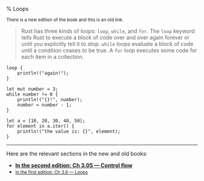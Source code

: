 % Loops

<small>There is a new edition of the book and this is an old link.</small>

> Rust has three kinds of loops: `loop`, `while`, and `for`.
> The `loop` keyword tells Rust to execute a block of code over and over again forever or until you explicitly tell it to stop.
> `while` loops evaluate a block of code until a condition ceases to be true.
> A `for` loop executes some code for each item in a collection.

```rust,no_run
loop {
    println!("again!");
}

let mut number = 3;
while number != 0 {
    println!("{}!", number);
    number = number - 1;
}

let a = [10, 20, 30, 40, 50];
for element in a.iter() {
    println!("the value is: {}", element);
}
```

---

Here are the relevant sections in the new and old books:

* **[In the second edition: Ch 3.05 — Control flow][2]**
* <small>[In the first edition: Ch 3.6 — Loops][1]</small>


[1]: first-edition/loops.html
[2]: second-edition/ch03-05-control-flow.html#repetition-with-loops
